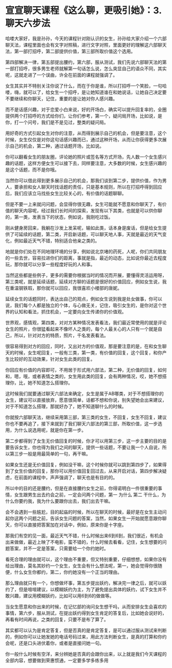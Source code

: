 # 宣宣聊天课程《这么聊，更吸引她》：3.聊天六步法

哈喽大家好，我是孙孙，今天的课程针对刚认识的女生，孙孙给大家介绍一个六部聊天法，课程里面也会有文字对照稿，进行文字对照，里面更好的理解这六部聊天法，第一部打招呼，第二部提供价值，第三部所取价值这个选用。

第四部解决一律，第五部提出腰约，第六部，服从测试，我们先说六部聊天法的第一部打招呼，很多男生老师就解第一句话怎么说，怎么突显自己的语众不同，其实呢，这就走进了一个误曲，许全在前面的课程就强调了。

女生其实并不特别关注你说了什么，而在于你是谁，所以打招呼一个笑脸，一句哈喽，嗨，就可以了，给女生一个招呼，是让她知道谁在和她说话，让她自己决定要不要继续和你聊天，记住，重要的是让她对你人感兴趣。

而不是话感兴趣，对于恋爱小白来说，好的开场白，确实可以提升回复率的，全圈提供两个打招呼的方式给你们，让你们参考，第一个，疑问局开场，比如说，是你，打一个问号，我们是不是见过，整类的疑问局。

用好奇的方式引起女生对你的注意，从而得到展示自己的机会，但是要注意，这个时候，女生仅仅是对你这句话感兴趣而已，通过这种开场，从而让你获得更多次展示自己的机会，第二种，通过话题开场，比如说。

你可以翻看女生的朋友圈，评论她的照片或签名等方式开场，先人数一个女生感兴趣的话题，这样方便女生可以接下去，同样要注意，大多数的时候，女生感兴趣的是这个话题，而不是你哦。

当然你可以借此得到更多展示自己的机会，那我们谈到第二步，提供价值，作为男人，要承担和女人聊天时找话题的责任，只是基本规则，所以在打招呼得到回应后，我们应该立马找些女生比较关心的，有价值的话题聊聊。

但是不要一上来就问问题，会显得你很无趣，女生可能就不愿意和你聊天了，有价值的聊天内容呢，经过我们长时间的探索，发现有以下其类，也就是可以供你聊的，第一类，发表当下的状态，例如说，我刚吃过饭。

刚从健身房回来，我躺在沙发上发呆呢，输如此类，话本身是废话，但是给女生提供了可延续的话题，第二类，开启新话题，可以聊天地人事，天就是最近的天气变化，例如最近天气不错，特别适合他亲之类的。

地就是你们处在不同地理环境的分享，例如说北京堵的药死，人呢，你们共同朋友的一些去世，容易拉进你们的距离，事就是指，最近的动态，比如说你最近去程度玩，那你就可以分享一些程度好玩的人和事。

当然这些都是些例子，更多的需要你根据当时的情况而开展，要懂得灵活运用呀，第三类呢，就是延续话题，延续对方聊的话题是很好的价值回应，例如女生说，我在重温钢铁瑕，那你就可以回应，我很喜欢小楼部的唐妮。

延续女生的话题同时，表达出自己的观点，例如女生说到我是处女做事，你可以说，我们每个人都是独立的个体，与心做无关，记住，吸引女生的，是你对这个世界的认知和看法，抓住机会，一定要向女生传递你的价值观。

世界观，感情观，第四类，对对方某种情况发表看法，我们最近常使用的就是评论女生的照片，你很猛看起来不像坏人之类的，每个人最关心的人只有一个就是自己，所以，针对对方的特质，照片，千名发表看法。

很容易得到对方的回应，同时，又出对方的价值观，那是要注意的是，在和女生聊天的时候，女生呢回复，一般有三类，第一类，有价值的回复，这个回复，和你产生比较好的互动效果，针对女生此类的回复。

你回应有价值的内容即可，不用居于形式用六部法，第二种，无价值的回复，如何和，嗯，哦，或者表情之类的，女生用此类的回复，会有两种情况，哎，她不想搭理你，比，她不知道怎么搭理你。

这时候我们就要通过聊天六部法来确定，女生是属于AB哪类，对于不想搭理你的女生，建议可以直接放弃，愿意很简单，话都不想和你说，别失望她会出来建议，对于不知道怎么搭理，那就好办了，她不知道聊什么的时候。

你就按六部聊天法，继续采用第三部，第三类的女生，不回复，女生不回复，建议你也不要再追了，接下来就到了我们聊天六部法的第三部，所取价值，这一步选用，为什么说选用呢，就是你在第一步。

第二步都得到了女生无价值回复的时候，你才可以用第三步，这一步主要的目的是要告诉女生，你也得为我们之间的聊天，提供一些话题，不要让我一个人自说，所以第三步一般是用最简单的一句，再干嘛。

如果女生还是无价值回复，例如没干嘛，这个时候你就可以跳到第四步了，如果得到了女生价值的回复，那你可以用价值回复回过去，从来开启对话，第四步解决疑虑，在前面的课程中，声声强调了，聊天也是有目的的。

所以中的目的还是腰约，但是在直接腰约女生之前，你得诺明白一件很重要的事情，女生跟男生出去约会之前，一定会问两个问题，第一 为什么 第二 干什么，为什么你要约我，我为什么要跟你出去，我们出去干嘛。

会不会遇到一些尴尬，目的起庙的时候，所以在聊天的时候，最好是在女生主动问起你这两个问题之前，告诉女生问题的答案，当然，如果女生一开始就愿意跟你聊天，你可以直接把答案加在对话中，例如，原来你是十字座。

那我们有空的见一面，最近天气不错，什么时候出来6到6到，我们很近，有机会出来做做，最近上映了不电影，蛮不错的，什么时候去看看，记住，女生想要的问题答案，并不一定是答案，只需要给一个你约她时。

看死合理的理由就可以，这个理由不重要，但又特别重要，仔细想想，如果你没有给出理由，莫名其妙约一个女生，女生会有什么想法呢，第一，她会觉得你很随便，什么女生你都约，第二，你约她没有一个正当的理由。

那么理由就只有一个，你想做坏事，第五步提出妖约，解决完一律之后，就可以妖约了，但是喧喧建议，以模糊妖约为主，为了避免提出具体的妖约，试下女生并不敢兴趣，建议用模糊妖约，比如可以用6到6的做做等。

当女生愿意和你出来的时候，在记忆部的询问女生想干吗，从而安排女生会喜欢的事情，第六步，服从测试，在提出妖约得到女生肯定的答复后，比如她会说好的，再看有时间再说，之类的回复，只要不是布了算了。

其实都可以认为是肯定答复，但是否真的是肯定答复，是可以通过服从测试来判断的，例如你可以让她发她的电话号码过来，用此方法判断女生，是真的打算和你约会呢，还是口头进伏着你，或者是直接问她一句。

你一般什么时候有空洋，来分辨她是否真的会跟你出来，以上就是我们今天课程的全部内容，想要做到荣惠惯通，一定要多学多练多用